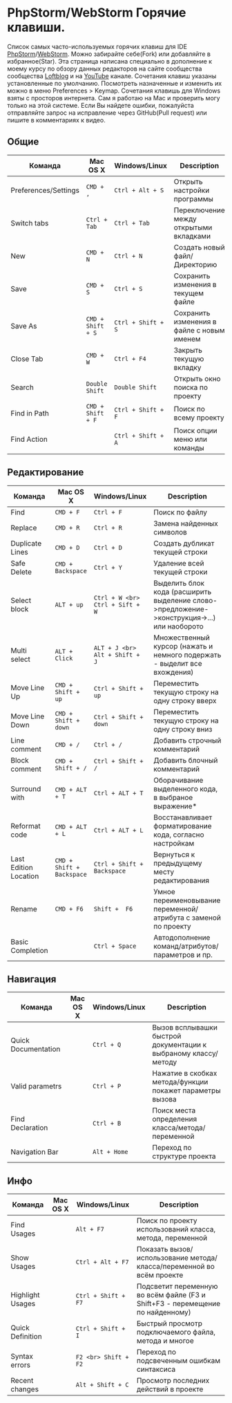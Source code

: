 # PhpStorm/WebStorm Горячие клавиши.

Список самых часто-используемых горячих клавиш для IDE [PhpStorm](https://www.jetbrains.com/phpstorm/)/[WebStorm](https://www.jetbrains.com/webstorm/). Можно забирайте себе(Fork) или добавляйте в избранное(Star).
Эта страница написана специально в дополнение к моему курсу по обзору данных редакторов на сайте сообщества сообщества [Loftblog](http://loftblog.ru/material/1-ustanovka-pervye-shagi/) и на [YouTube](https://www.youtube.com/playlist?list=PLY4rE9dstrJzAnXFt9m48Q0V5_2kVK1Qt) канале.
Сочетания клавиш указаны установленные по умолчанию. Посмотреть назначенные и изменить их можно в меню Preferences > Keymap.
Сочетания клавишь для Windows взяты с просторов интернета. Сам я работаю на Mac и проверить могу только на этой системе. Если Вы найдете ошибки, пожалуйста отправляйте запрос на исправление через GitHub(Pull request) или пишите в комментариях к видео. 


## Общие

| Команда | Mac OS X | Windows/Linux | Description |
| ------- | -------- | ------- | ----------- |
| Preferences/Settings | `CMD + ,` | `Ctrl + Alt + S`  | Открыть настройки программы |
| Switch tabs | `Ctrl + Tab` | `Ctrl + Tab`  | Переключение между открытыми вкладками |
| New | `CMD + N` | `Ctrl + N`  | Создать новый файл/Директорию |
| Save | `CMD + S` | `Ctrl + S`  | Сохранить изменения в текущем файле |
| Save As | `CMD + Shift + S` | `Ctrl + Shift + S`  | Сохранить изменения в файле с новым именем |
| Close Tab | `CMD + W` |  `Ctrl + F4` | Закрыть текущую вкладку |
| Search | `Double Shift` | `Double Shift`  | Открыть окно поиска по проекту  |
| Find in Path | `CMD + Shift + F` |  `Ctrl + Shift + F` | Поиск по всему проекту |
| Find Action | ` ` |  `Ctrl + Shift + A` | Поиск опции меню или команды |



## Редактирование

| Команда | Mac OS X | Windows/Linux | Description |
| ------- | -------- | ------- | ----------- |
| Find | `CMD + F` | `Ctrl + F`  | Поиск по файлу  |
| Replace | `CMD + R` | `Ctrl + R`  | Замена найденных символов  |
| Duplicate Lines | `CMD + D` | `Ctrl + D` | Создать дубликат текущей строки |
| Safe Delete | `CMD + Backspace` | `Ctrl + Y` | Удаление всей текущей строки |
| Select block | `ALT + up` | `Ctrl + W <br> Ctrl + Sift + W`  | Выделить блок кода (расширить выделение слово->предложение->конструкция->...) или наоборото |
| Multi select | `ALT + Click` | `ALT + J <br> Alt + Shift + J`  | Множественный курсор (нажать и немного подержать - выделит все вхождения) |
| Move Line Up | `CMD + Shift + up` | `Ctrl + Shift + up`  | Переместить текущую строку на одну строку вверх |
| Move Line Down | `CMD + Shift + down` | `Ctrl + Shift + down`  | Переместить текущую строку на одну строку вниз |
| Line comment | `CMD + /` | `Ctrl + /`  |  Добавить строчный комментарий |
| Block comment | `CMD + Shift + /` | `Ctrl + Shift + /`  | Добавить блочный комментарий |
| Surround with | `CMD + ALT + T` |  `Ctrl + ALT + T` | Оборачивание выделенного кода, в выбраное выражение* |
| Reformat code | `CMD + ALT + L` | `Ctrl + ALT + L`  | Восстанавливает форматирование кода, согласно настройкам |
| Last Edition Location | `CMD + Shift + Backspace` | `Ctrl + Shift + Backspace`  | Вернуться к предыдущему месту редактирования |
| Rename | `CMD + F6` |  `Shift +  F6` | Умное переименовывание переменной/атрибута с заменой по проекту |
| Basic Completion | ` ` |  `Ctrl + Space` | Автодополнение команд/атрибутов/параметров и пр. |



## Навигация

| Команда | Mac OS X | Windows/Linux | Description |
| ------- | -------- | ------- | ----------- |
| Quick Documentation | ` ` | `Ctrl + Q`  | Вызов всплывашки быстрой документации к выбраному классу/методу |
| Valid parametrs | ` ` | `Ctrl + P`  | Нажатие в скобках метода/функции покажет параметры вызова |
| Find Declaration | ` ` | `Ctrl + B`  | Поиск места определения класса/метода/переменной |
| Navigation Bar | ` ` | `Alt + Home`  | Переход по структуре проекта |



## Инфо

| Команда | Mac OS X | Windows/Linux | Description |
| ------- | -------- | ------- | ----------- |
| Find Usages | ` ` | `Alt + F7`  | Поиск по проекту использований класса, метода, переменной |
| Show Usages | ` ` | `Ctrl + Alt + F7`  | Показать вызов/использование метода/класса/переменной во всём проекте |
| Highlight Usages | ` ` | `Ctrl + Shift + F7`  | Подсветит переменную во всём файле (F3 и Shift+F3 - перемещение по найденному) |
| Quick Definition | ` ` | `Ctrl + Shift + I`  | Быстрый просмотр подключаемого файла, метода и многое |
| Syntax errors | ` ` | `F2 <br> Shift + F2`  | Переход по подсвеченным ошибкам синтаксиса |
| Recent changes | ` ` | `Alt + Shift + C`  | Просмотр последних действий в проекте |

